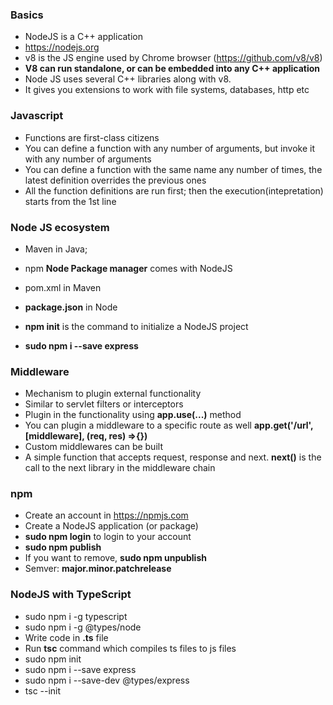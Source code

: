 ### Basics

* NodeJS is a C++ application
* https://nodejs.org
* v8 is the JS engine used by Chrome browser (https://github.com/v8/v8)
* __V8 can run standalone, or can be embedded into any C++ application__
* Node JS uses several C++ libraries along with v8.
* It gives you extensions to work with file systems, databases, http etc

### Javascript

* Functions are first-class citizens
* You can define a function with any number of arguments, but invoke it with any number of arguments
* You can define a function with the same name any number of times, the latest definition overrides the previous ones
* All the function definitions are run first; then the execution(intepretation) starts from the 1st line

### Node JS ecosystem

* Maven in Java; 
* npm __Node Package manager__ comes with NodeJS

* pom.xml in Maven
* __package.json__ in Node

* __npm init__ is the command to initialize a NodeJS project
* __sudo npm i --save express__

### Middleware

* Mechanism to plugin external functionality
* Similar to servlet filters or interceptors
* Plugin in the functionality using __app.use(...)__ method
* You can plugin a middleware to a specific route as well __app.get('/url', [middleware], (req, res) =>{})__
* Custom middlewares can be built 
* A simple function that accepts request, response and next. __next()__ is the call to the next library in the middleware chain

### npm

* Create an account in https://npmjs.com
* Create a NodeJS application (or package)
* __sudo npm login__ to login to your account
* __sudo npm publish__
* If you want to remove, __sudo npm unpublish__
* Semver: __major.minor.patchrelease__


### NodeJS with TypeScript

* sudo npm i -g typescript
* sudo npm i -g @types/node
* Write code in __.ts__ file
* Run __tsc__ command which compiles ts files to js files
* sudo npm init
* sudo npm i --save express
* sudo npm i --save-dev @types/express
* tsc --init



